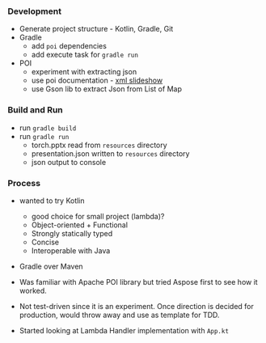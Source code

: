 ### Development

* Generate project structure - Kotlin, Gradle, Git
* Gradle
  * add `poi` dependencies
  * add execute task for `gradle run`
* POI
  * experiment with extracting json
  * use poi documentation - [xml slideshow](https://poi.apache.org/apidocs/dev/org/apache/poi/xslf/usermodel/XMLSlideShow.html)
  * use Gson lib to extract Json from List of Map
 
 
### Build and Run

* run `gradle build`
* run `gradle run`
  * torch.pptx read from `resources` directory
  * presentation.json written to `resources` directory
  * json output to console

### Process
* wanted to try Kotlin
  * good choice for small project (lambda)?
  * Object-oriented + Functional
  * Strongly statically typed
  * Concise
  * Interoperable with Java

* Gradle over Maven
* Was familiar with Apache POI library but tried Aspose first to see how it worked.
* Not test-driven since it is an experiment. Once direction is decided for production, would throw away and use as template for TDD.
* Started looking at Lambda Handler implementation with `App.kt`

